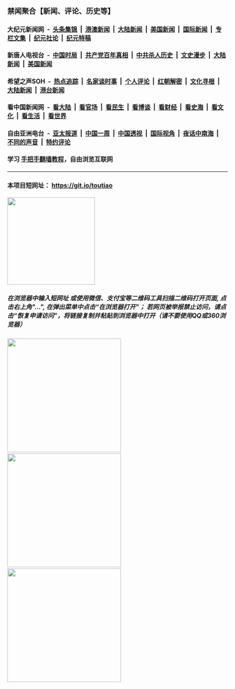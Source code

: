### 禁闻聚合【新闻、评论、历史等】

#### 大纪元新闻网 &nbsp;-&nbsp; [头条集锦](indexes/E头条集锦.md?t=02270401) &nbsp;|&nbsp; [港澳新闻](indexes/E港澳新闻.md?t=02270401)  &nbsp;|&nbsp; [大陆新闻](indexes/E大陆新闻.md?t=02270401) &nbsp;|&nbsp; [美国新闻](indexes/E美国新闻.md?t=02270401) &nbsp;|&nbsp; [国际新闻](indexes/E国际新闻.md?t=02270401) &nbsp;|&nbsp; [专栏文集](indexes/E专栏文集.md?t=02270401) &nbsp;|&nbsp; [纪元社论](indexes/E纪元社论.md?t=02270401) &nbsp;|&nbsp; [纪元特稿](indexes/E纪元特稿.md?t=02270401) 

#### 新唐人电视台 &nbsp;-&nbsp; [中国时局](indexes/N中国时局.md?t=02270401) &nbsp;|&nbsp; [共产党百年真相](indexes/N共产党百年真相.md?t=02270401) &nbsp;|&nbsp; [中共杀人历史](indexes/N中共杀人历史.md?t=02270401) &nbsp;|&nbsp; [文史漫步](indexes/N文史漫步.md?t=02270401) &nbsp;|&nbsp; [大陆新闻](indexes/N大陆新闻.md?t=02270401) &nbsp;|&nbsp; [美国新闻](indexes/N美国新闻.md?t=02270401)

#### 希望之声SOH &nbsp;-&nbsp; [热点追踪](indexes/H热点追踪.md?t=02270401) &nbsp;|&nbsp; [名家谈时事](indexes/H名家谈时事.md?t=02270401) &nbsp;|&nbsp; [个人评论](indexes/H个人评论.md?t=02270401)  &nbsp;|&nbsp; [红朝解密](indexes/H红朝解密.md?t=02270401) &nbsp;|&nbsp; [文化寻根](indexes/H文化寻根.md?t=02270401) &nbsp;|&nbsp; [大陆新闻](indexes/H大陆新闻.md?t=02270401) &nbsp;|&nbsp; [港台新闻](indexes/H港台新闻.md?t=02270401)

#### 看中国新闻网 &nbsp;-&nbsp; [看大陆](indexes/S看大陆.md?t=02270401) &nbsp;|&nbsp; [看官场](indexes/S看官场.md?t=02270401) &nbsp;|&nbsp; [看民生](indexes/S看民生.md?t=02270401)  &nbsp;|&nbsp; [看博谈](indexes/S看博谈.md?t=02270401) &nbsp;|&nbsp; [看财经](indexes/S看财经.md?t=02270401) &nbsp;|&nbsp; [看史海](indexes/S看史海.md?t=02270401) &nbsp;|&nbsp; [看文化](indexes/S看文化.md?t=02270401) &nbsp;|&nbsp; [看生活](indexes/S看生活.md?t=02270401) &nbsp;|&nbsp; [看世界](indexes/S看世界.md?t=02270401)

#### 自由亚洲电台 &nbsp;-&nbsp; [亚太报道](indexes/R亚太报道.md?t=02270401) &nbsp;|&nbsp; [中国一周](indexes/R中国一周.md?t=02270401) &nbsp;|&nbsp; [中国透视](indexes/R中国透视.md?t=02270401)  &nbsp;|&nbsp; [国际视角](indexes/R国际视角.md?t=02270401) &nbsp;|&nbsp; [夜话中南海](indexes/R夜话中南海.md?t=02270401) &nbsp;|&nbsp; [不同的声音](indexes/R不同的声音.md?t=02270401) &nbsp;|&nbsp; [特约评论](indexes/R特约评论.md?t=02270401)

#### 学习 [手把手翻墙教程](https://github.com/gfw-breaker/guides/wiki)，自由浏览互联网

----

#### 本项目短网址： https://git.io/toutiao
<img src="https://raw.githubusercontent.com/gfw-breaker/banned-news/master/scripts/img/qr.png" width="200px"/>  

##### 在浏览器中输入短网址 或使用微信、支付宝等二维码工具扫描二维码打开页面, 点击右上角"...", 在弹出菜单中点击“在浏览器打开”； 若网页被举报禁止访问，请点击“恢复申请访问”，将链接复制并粘贴到浏览器中打开（请不要使用QQ或360浏览器）

<img src="https://raw.githubusercontent.com/gfw-breaker/banned-news/master/scripts/img/1.png" width="260px"/> &nbsp; <img src="https://raw.githubusercontent.com/gfw-breaker/banned-news/master/scripts/img/2.png" width="260px"/> &nbsp; <img src="https://raw.githubusercontent.com/gfw-breaker/banned-news/master/scripts/img/3.png" width="260px"/>
